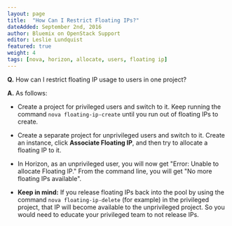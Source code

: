 ```yaml
---
layout: page
title:  "How Can I Restrict Floating IPs?"
dateAdded: September 2nd, 2016
author: Bluemix on OpenStack Support
editor: Leslie Lundquist
featured: true
weight: 4
tags: [nova, horizon, allocate, users, floating ip]
---
```


**Q.** How can I restrict floating IP usage to users in one project?

**A.** As follows:

 * Create a project for privileged users and switch to it. Keep running the command `nova floating-ip-create` until you run out of floating IPs to create.

 * Create a separate project for unprivileged users and switch to it. Create an instance, click **Associate Floating IP**, and then try to allocate a floating IP to it.

 * In Horizon, as an unprivileged user, you will now get "Error: Unable to allocate Floating IP." From the command line, you will get "No more floating IPs available".

 * **Keep in mind:** If you release floating IPs back into the pool by using the command `nova floating-ip-delete` (for example) in the privileged project, that IP will become available to the unprivileged project. So you would need to educate your privileged team to not release IPs.
